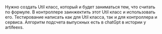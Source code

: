 Нужно создать Util класс, который и будет заниматься тем, что считать по формуле. В контроллере заинжектить этот Util класс и использовать его.
Тестирование написать как для Util класса, так и для контроллера и сервиса.
Алгоритм подсчета выпускных есть в chatGpt в истории у artifeexs.